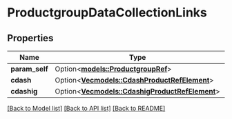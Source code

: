# ProductgroupDataCollectionLinks

## Properties

Name | Type | Description | Notes
------------ | ------------- | ------------- | -------------
**param_self** | Option<[**models::ProductgroupRef**](ProductgroupRef.md)> |  | [optional]
**cdash** | Option<[**Vec<models::CdashProductRefElement>**](CdashProductRefElement.md)> |  | [optional]
**cdashig** | Option<[**Vec<models::CdashigProductRefElement>**](CdashigProductRefElement.md)> |  | [optional]

[[Back to Model list]](../README.md#documentation-for-models) [[Back to API list]](../README.md#documentation-for-api-endpoints) [[Back to README]](../README.md)


